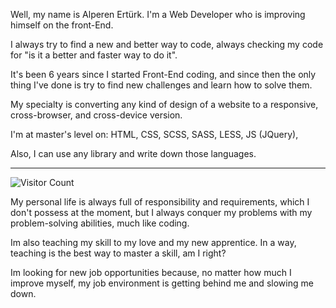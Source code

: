 Well, my name is Alperen Ertürk.
I'm a Web Developer who is improving himself on the front-End.

I always try to find a new and better way to code, always checking my code for "is it a better and faster way to do it".

It's been 6 years since I started Front-End coding, and since then the only thing I've done is try to find new challenges and learn how to solve them.

My specialty is converting any kind of design of a website to a responsive, cross-browser, and cross-device version.

I'm at master's level on:
HTML,
CSS, SCSS, SASS, LESS,
JS (JQuery),

Also, I can use any library and write down those languages.

------------------------------------------------------------------------------------------------------------------------------------------------------------------

![Visitor Count](https://hits.seeyoufarm.com/api/count/incr/badge.svg?url={your-profile-or-repo-url}&count_bg=%2379C83D&title_bg=%23555555&icon=&icon_color=%23E7E7E7&title=visitors&edge_flat=false)

My personal life is always full of responsibility and requirements, which I don't possess at the moment, but I always conquer my problems with my problem-solving abilities, much like coding.

Im also teaching my skill to my love and my new apprentice. In a way, teaching is the best way to master a skill, am I right?

Im looking for new job opportunities because, no matter how much I improve myself, my job environment is getting behind me and slowing me down.
